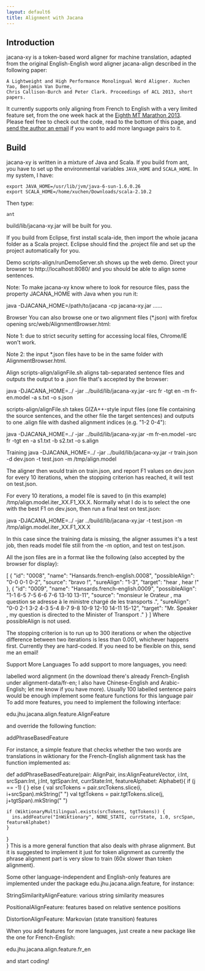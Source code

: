 ```yaml
---
layout: default6
title: Alignment with Jacana
---
```


## Introduction

jacana-xy is a token-based word aligner for machine translation, adapted from the original
English-English word aligner jacana-align described in the following paper:

    A Lightweight and High Performance Monolingual Word Aligner. Xuchen Yao, Benjamin Van Durme,
    Chris Callison-Burch and Peter Clark. Proceedings of ACL 2013, short papers.

It currently supports only aligning from French to English with a very limited feature set, from the
one week hack at the [Eighth MT Marathon 2013](http://statmt.org/mtm13). Please feel free to check
out the code, read to the bottom of this page, and
[send the author an email](http://www.cs.jhu.edu/~xuchen/) if you want to add more language pairs to
it.

## Build

jacana-xy is written in a mixture of Java and Scala. If you build from ant, you have to set up the
environmental variables `JAVA_HOME` and `SCALA_HOME`. In my system, I have:

    export JAVA_HOME=/usr/lib/jvm/java-6-sun-1.6.0.26
    export SCALA_HOME=/home/xuchen/Downloads/scala-2.10.2

Then type:

    ant

build/lib/jacana-xy.jar will be built for you.

If you build from Eclipse, first install scala-ide, then import the whole jacana folder as a Scala project. Eclipse should find the .project file and set up the project automatically for you.

Demo
scripts-align/runDemoServer.sh shows up the web demo. Direct your browser to http://localhost:8080/ and you should be able to align some sentences.

Note: To make jacana-xy know where to look for resource files, pass the property JACANA_HOME with Java when you run it:

java -DJACANA_HOME=/path/to/jacana -cp jacana-xy.jar ......

Browser
You can also browse one or two alignment files (*.json) with firefox opening src/web/AlignmentBrowser.html:



Note 1: due to strict security setting for accessing local files, Chrome/IE won't work.

Note 2: the input *.json files have to be in the same folder with AlignmentBrowser.html.

Align
scripts-align/alignFile.sh aligns tab-separated sentence files and outputs the output to a .json file that's accepted by the browser:

java -DJACANA_HOME=../ -jar ../build/lib/jacana-xy.jar -src fr -tgt en -m fr-en.model -a s.txt -o s.json

scripts-align/alignFile.sh takes GIZA++-style input files (one file containing the source sentences, and the other file the target sentences) and outputs to one .align file with dashed alignment indices (e.g. "1-2 0-4"):

java -DJACANA_HOME=../ -jar ../build/lib/jacana-xy.jar -m fr-en.model -src fr -tgt en -a s1.txt -b s2.txt -o s.align

Training
java -DJACANA_HOME=../ -jar ../build/lib/jacana-xy.jar -r train.json -d dev.json -t test.json -m /tmp/align.model

The aligner then would train on train.json, and report F1 values on dev.json for every 10 iterations, when the stopping criterion has reached, it will test on test.json.

For every 10 iterations, a model file is saved to (in this example) /tmp/align.model.iter_XX.F1_XX.X. Normally what I do is to select the one with the best F1 on dev.json, then run a final test on test.json:

java -DJACANA_HOME=../ -jar ../build/lib/jacana-xy.jar -t test.json -m /tmp/align.model.iter_XX.F1_XX.X

In this case since the training data is missing, the aligner assumes it's a test job, then reads model file still from the -m option, and test on test.json.

All the json files are in a format like the following (also accepted by the browser for display):

[
    {
        "id": "0008",
        "name": "Hansards.french-english.0008",
        "possibleAlign": "0-0 0-1 0-2",
        "source": "bravo !",
        "sureAlign": "1-3",
        "target": "hear , hear !"
    },
    {
        "id": "0009",
        "name": "Hansards.french-english.0009",
        "possibleAlign": "1-1 6-5 7-5 6-6 7-6 13-10 13-11",
        "source": "monsieur le Orateur , ma question se adresse à le ministre chargé de les transports .",
        "sureAlign": "0-0 2-1 3-2 4-3 5-4 8-7 9-8 10-9 12-10 14-11 15-12",
        "target": "Mr. Speaker , my question is directed to the Minister of Transport ."
    }
]
Where possibleAlign is not used.

The stopping criterion is to run up to 300 iterations or when the objective difference between two iterations is less than 0.001, whichever happens first. Currently they are hard-coded. If you need to be flexible on this, send me an email!

Support More Languages
To add support to more languages, you need:

labelled word alignment (in the download there's already French-English under alignment-data/fr-en; I also have Chinese-English and Arabic-English; let me know if you have more). Usually 100 labelled sentence pairs would be enough
implement some feature functions for this language pair
To add more features, you need to implement the following interface:

edu.jhu.jacana.align.feature.AlignFeature

and override the following function:

addPhraseBasedFeature

For instance, a simple feature that checks whether the two words are translations in wiktionary for the French-English alignment task has the function implemented as:

def addPhraseBasedFeature(pair: AlignPair, ins:AlignFeatureVector, i:Int, srcSpan:Int, j:Int, tgtSpan:Int,
      currState:Int, featureAlphabet: Alphabet){
  if (j == -1) {
  } else {
    val srcTokens = pair.srcTokens.slice(i, i+srcSpan).mkString(" ")
    val tgtTokens = pair.tgtTokens.slice(j, j+tgtSpan).mkString(" ")
                
    if (WiktionaryMultilingual.exists(srcTokens, tgtTokens)) {
      ins.addFeature("InWiktionary", NONE_STATE, currState, 1.0, srcSpan, featureAlphabet) 
    }
        
  }       
}
This is a more general function that also deals with phrase alignment. But it is suggested to implement it just for token alignment as currently the phrase alignment part is very slow to train (60x slower than token alignment).

Some other language-independent and English-only features are implemented under the package edu.jhu.jacana.align.feature, for instance:

StringSimilarityAlignFeature: various string similarity measures

PositionalAlignFeature: features based on relative sentence positions

DistortionAlignFeature: Markovian (state transition) features

When you add features for more languages, just create a new package like the one for French-English:

edu.jhu.jacana.align.feature.fr_en

and start coding!


